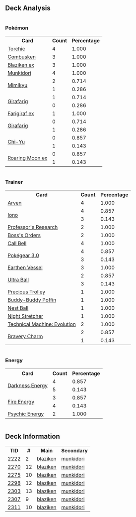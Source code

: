 
## Deck Analysis

<div style="display: flex; flex-wrap: wrap;">
<div style="flex: 1; margin-right: 10px;">
<h3>Pokémon</h3><table><tr><th>Card</th><th>Count</th><th>Percentage</th></tr><tr><td rowspan='1'><a href='https://limitlesstcg.com/cards/jp/SVM/14?translate=en'>Torchic</a></td><td>4</td><td>1.000</td></tr><tr><td rowspan='1'><a href='https://limitlesstcg.com/cards/jp/SVM/15?translate=en'>Combusken</a></td><td>3</td><td>1.000</td></tr><tr><td rowspan='1'><a href='https://limitlesstcg.com/cards/jp/SVM/16?translate=en'>Blaziken ex</a></td><td>3</td><td>1.000</td></tr><tr><td rowspan='1'><a href='https://limitlesstcg.com/cards/TWM/95'>Munkidori</a></td><td>4</td><td>1.000</td></tr><tr><td rowspan='2'><a href='https://limitlesstcg.com/cards/PAL/97'>Mimikyu</a></td><td>2</td><td>0.714</td></tr><tr><td>1</td><td>0.286</td></tr><tr><td rowspan='2'><a href='https://limitlesstcg.com/cards/TEF/66'>Girafarig</a></td><td>1</td><td>0.714</td></tr><tr><td>0</td><td>0.286</td></tr><tr><td rowspan='1'><a href='https://limitlesstcg.com/cards/TEF/108'>Farigiraf ex</a></td><td>1</td><td>1.000</td></tr><tr><td rowspan='2'><a href='https://limitlesstcg.com/cards/PAL/154'>Girafarig</a></td><td>0</td><td>0.714</td></tr><tr><td>1</td><td>0.286</td></tr><tr><td rowspan='2'><a href='https://limitlesstcg.com/cards/PAR/29'>Chi-Yu</a></td><td>0</td><td>0.857</td></tr><tr><td>1</td><td>0.143</td></tr><tr><td rowspan='2'><a href='https://limitlesstcg.com/cards/PAR/124'>Roaring Moon ex</a></td><td>0</td><td>0.857</td></tr><tr><td>1</td><td>0.143</td></tr></table>
</div><div style='flex: 1; margin-right: 10px;'><h3>Trainer</h3><table><tr><th>Card</th><th>Count</th><th>Percentage</th></tr><tr><td rowspan='1'><a href='https://limitlesstcg.com/cards/OBF/186'>Arven</a></td><td>4</td><td>1.000</td></tr><tr><td rowspan='2'><a href='https://limitlesstcg.com/cards/PAL/185'>Iono</a></td><td>4</td><td>0.857</td></tr><tr><td>3</td><td>0.143</td></tr><tr><td rowspan='1'><a href='https://limitlesstcg.com/cards/SVI/189'>Professor's Research</a></td><td>2</td><td>1.000</td></tr><tr><td rowspan='1'><a href='https://limitlesstcg.com/cards/PAL/172'>Boss's Orders</a></td><td>2</td><td>1.000</td></tr><tr><td rowspan='1'><a href='https://limitlesstcg.com/cards/SSP/165'>Call Bell</a></td><td>4</td><td>1.000</td></tr><tr><td rowspan='2'><a href='https://limitlesstcg.com/cards/SVI/186'>Pokégear 3.0</a></td><td>4</td><td>0.857</td></tr><tr><td>3</td><td>0.143</td></tr><tr><td rowspan='1'><a href='https://limitlesstcg.com/cards/PAR/163'>Earthen Vessel</a></td><td>3</td><td>1.000</td></tr><tr><td rowspan='2'><a href='https://limitlesstcg.com/cards/SVI/196'>Ultra Ball</a></td><td>2</td><td>0.857</td></tr><tr><td>3</td><td>0.143</td></tr><tr><td rowspan='1'><a href='https://limitlesstcg.com/cards/SSP/185'>Precious Trolley</a></td><td>1</td><td>1.000</td></tr><tr><td rowspan='1'><a href='https://limitlesstcg.com/cards/TEF/144'>Buddy-Buddy Poffin</a></td><td>1</td><td>1.000</td></tr><tr><td rowspan='1'><a href='https://limitlesstcg.com/cards/SVI/181'>Nest Ball</a></td><td>1</td><td>1.000</td></tr><tr><td rowspan='1'><a href='https://limitlesstcg.com/cards/SFA/61'>Night Stretcher</a></td><td>1</td><td>1.000</td></tr><tr><td rowspan='1'><a href='https://limitlesstcg.com/cards/PAR/178'>Technical Machine: Evolution</a></td><td>2</td><td>1.000</td></tr><tr><td rowspan='2'><a href='https://limitlesstcg.com/cards/PAL/173'>Bravery Charm</a></td><td>2</td><td>0.857</td></tr><tr><td>1</td><td>0.143</td></tr></table>
</div><div style='flex: 1; margin-right: 10px;'><h3>Energy</h3><table><tr><th>Card</th><th>Count</th><th>Percentage</th></tr><tr><td rowspan='2'><a href='https://limitlesstcg.com/cards/SVE/15'>Darkness Energy</a></td><td>4</td><td>0.857</td></tr><tr><td>5</td><td>0.143</td></tr><tr><td rowspan='2'><a href='https://limitlesstcg.com/cards/SVE/10'>Fire Energy</a></td><td>3</td><td>0.857</td></tr><tr><td>4</td><td>0.143</td></tr><tr><td rowspan='1'><a href='https://limitlesstcg.com/cards/SVE/13'>Psychic Energy</a></td><td>2</td><td>1.000</td></tr></table>
</div></div>

## Deck Information

<table>
<tr><th>TID</th><th>#</th><th>Main</th><th>Secondary</th></tr>
<tr><td><a href='https://limitlesstcg.com/tournaments/jp/2222'>2222</a></td><td>2</td><td><a href='https://limitlesstcg.com/decks/list/jp/33285'>blaziken</a></td><td><a href='https://limitlesstcg.com/decks/list/jp/33285'>munkidori</a></td></tr><tr><td><a href='https://limitlesstcg.com/tournaments/jp/2270'>2270</a></td><td>12</td><td><a href='https://limitlesstcg.com/decks/list/jp/34015'>blaziken</a></td><td><a href='https://limitlesstcg.com/decks/list/jp/34015'>munkidori</a></td></tr><tr><td><a href='https://limitlesstcg.com/tournaments/jp/2275'>2275</a></td><td>10</td><td><a href='https://limitlesstcg.com/decks/list/jp/34093'>blaziken</a></td><td><a href='https://limitlesstcg.com/decks/list/jp/34093'>munkidori</a></td></tr><tr><td><a href='https://limitlesstcg.com/tournaments/jp/2298'>2298</a></td><td>12</td><td><a href='https://limitlesstcg.com/decks/list/jp/34458'>blaziken</a></td><td><a href='https://limitlesstcg.com/decks/list/jp/34458'>munkidori</a></td></tr><tr><td><a href='https://limitlesstcg.com/tournaments/jp/2303'>2303</a></td><td>13</td><td><a href='https://limitlesstcg.com/decks/list/jp/34538'>blaziken</a></td><td><a href='https://limitlesstcg.com/decks/list/jp/34538'>munkidori</a></td></tr><tr><td><a href='https://limitlesstcg.com/tournaments/jp/2307'>2307</a></td><td>9</td><td><a href='https://limitlesstcg.com/decks/list/jp/34597'>blaziken</a></td><td><a href='https://limitlesstcg.com/decks/list/jp/34597'>munkidori</a></td></tr><tr><td><a href='https://limitlesstcg.com/tournaments/jp/2311'>2311</a></td><td>10</td><td><a href='https://limitlesstcg.com/decks/list/jp/34661'>blaziken</a></td><td><a href='https://limitlesstcg.com/decks/list/jp/34661'>munkidori</a></td></tr></table>